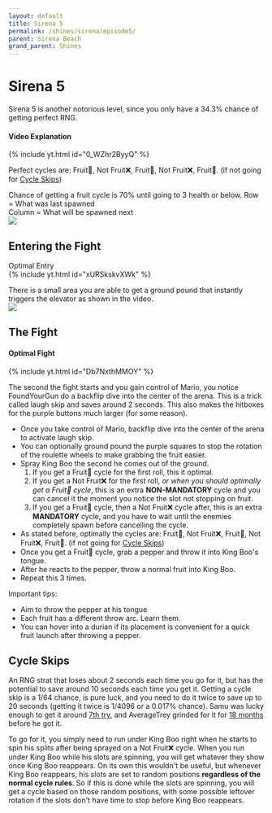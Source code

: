```yaml
---
layout: default 
title: Sirena 5
permalink: /shines/sirena/episode5/
parent: Sirena Beach
grand_parent: Shines
---
```


# Sirena 5  
Sirena 5 is another notorious level, since you only have a 34.3% chance of getting perfect RNG.  

#### Video Explanation
{% include yt.html id="0_WZhr2ByyQ" %}  

Perfect cycles are: Fruit🍍, Not Fruit❌, Fruit🍍, Not Fruit❌, Fruit🍍. (if not going for [Cycle Skips](sms-guide/shines/sirena/episode5/#cycle-skips))  

Chance of getting a fruit cycle is 70% until going to 3 health or below.
Row = What was last spawned  
Column = What will be spawned next  
<img src="/sms-guide/assets/shines/sirena/episode5/slothealthstats.png">  

## Entering the Fight  
Optimal Entry  
{% include yt.html id="xURSkskvXWk" %}  

There is a small area you are able to get a ground pound that instantly triggers the elevator as shown in the video.  
<img src="/sms-guide/assets/shines/sirena/episode5/kbgptrigger.png">  
</details>  

## The Fight  
#### Optimal Fight  
{% include yt.html id="Db7NxthMMOY" %}  

The second the fight starts and you gain control of Mario, you notice FoundYourGun do a backflip dive into the center of the arena. This is a trick called laugh skip and saves around 2 seconds. This also makes the hitboxes for the purple buttons much larger (for some reason).

- Once you take control of Mario, backflip dive into the center of the arena to activate laugh skip.
- You can optionally ground pound the purple squares to stop the rotation of the roulette wheels to make grabbing the fruit easier.
- Spray King Boo the second he comes out of the ground.
  1. If you get a Fruit🍍 cycle for the first roll, this it optimal.
  2. If you get a Not Fruit❌ for the first roll, *or when you should optimally get a Fruit🍍 cycle*, this is an extra **NON-MANDATORY** cycle and you can cancel it the moment you notice the slot not stopping on fruit.
  3. If you get a Fruit🍍 cycle, then a Not Fruit❌ cycle after, this is an extra **MANDATORY** cycle, and you have to wait until the enemies completely spawn before cancelling the cycle.
- As stated before, optimally the cycles are: Fruit🍍, Not Fruit❌, Fruit🍍, Not Fruit❌, Fruit🍍. (if not going for [Cycle Skips](sms-guide/shines/sirena/episode5/#cycle-skips))
- Once you get a Fruit🍍 cycle, grab a pepper and throw it into King Boo's tongue.
- After he reacts to the pepper, throw a normal fruit into King Boo.
- Repeat this 3 times.

Important tips:
- Aim to throw the pepper at his tongue
- Each fruit has a different throw arc. Learn them.
- You can hover into a durian if its placement is convenient for a quick fruit launch after throwing a pepper.

## Cycle Skips
An RNG strat that loses about 2 seconds each time you go for it, but has the potential to save around 10 seconds each time you get it. Getting a cycle skip is a 1/64 chance, is pure luck, and you need to do it twice to save up to 20 seconds (getting it twice is 1/4096 or a 0.017% chance). Samu was lucky enough to get it around [7th try](https://www.youtube.com/watch?v=DIcjtHJf4AI), and AverageTrey grinded for it for [18 months](https://www.youtube.com/watch?v=JFDljTWMRvE) before he got it. 

To go for it, you simply need to run under King Boo right when he starts to spin his splits after being sprayed on a Not Fruit❌ cycle. When you run under King Boo while his slots are spinning, you will get whatever they show once King Boo reappears. On its own this wouldn't be useful, but whenever King Boo reappears, his slots are set to random positions **regardless of the normal cycle rules**. So if this is done while the slots are spinning, you will get a cycle based on those random positions, with some possible leftover rotation if the slots don't have time to stop before King Boo reappears.
